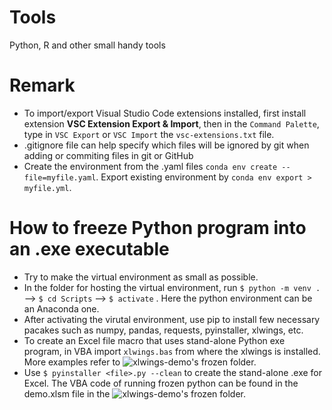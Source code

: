 # Tools
Python, R and other small handy tools

# Remark

- To import/export Visual Studio Code extensions installed, first install extension **VSC Extension Export & Import**, then in the `Command Palette`, type in `VSC Export` or `VSC Import` the `vsc-extensions.txt` file.
- .gitignore file can help specify which files will be ignored by git when adding or commiting files in git or GitHub
- Create the environment from the .yaml files `conda env create --file=myfile.yaml`. Export existing environment by `conda env export > myfile.yml`.

# How to freeze Python program into an .exe executable
- Try to make the virtual environment as small as possible.
- In the folder for hosting the virtual environment, run `$ python -m venv .` --> `$ cd Scripts` --> `$ activate` . Here the python environment can be an Anaconda one.
- After activating the virutal environment, use pip to install few necessary pacakes such as numpy, pandas, requests, pyinstaller, xlwings, etc.
- To create an Excel file macro that uses stand-alone Python exe program, in VBA import `xlwings.bas` from where the xlwings is installed. More examples refer to ![xlwings-demo](https://github.com/xlwings/xlwings-demo)'s frozen folder.
- Use `$ pyinstaller <file>.py --clean` to create the stand-alone .exe for Excel. The VBA code of running frozen python can be found in the demo.xlsm file in the ![xlwings-demo](https://github.com/xlwings/xlwings-demo)'s frozen folder.

